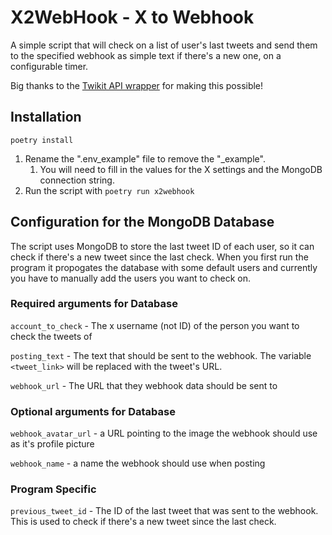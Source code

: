 # X2WebHook - X to Webhook

A simple script that will check on a list of user's last tweets and send them to the specified webhook as simple text if there's a new one, on a configurable timer.

Big thanks to the [Twikit API wrapper](https://github.com/d60/twikit) for making this possible!

## Installation

``poetry install``

1. Rename the ".env_example" file to remove the "_example".
   1. You will need to fill in the values for the X settings and the MongoDB connection string.
2. Run the script with ``poetry run x2webhook``

## Configuration for the MongoDB Database

The script uses MongoDB to store the last tweet ID of each user, so it can check if there's a new tweet since the last check.
When you first run the program it propogates the database with some default users and currently you have to manually add the users you want to check on.

### Required arguments for Database

``account_to_check`` - The x username (not ID) of the person you want to check the tweets of

``posting_text`` - The text that should be sent to the webhook. The variable ``<tweet_link>`` will be replaced with the tweet's URL.

``webhook_url`` - The URL that they webhook data should be sent to

### Optional arguments for Database

``webhook_avatar_url`` - a URL pointing to the image the webhook should use as it's profile picture

``webhook_name`` - a name the webhook should use when posting

### Program Specific

``previous_tweet_id`` - The ID of the last tweet that was sent to the webhook. This is used to check if there's a new tweet since the last check.
